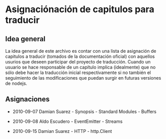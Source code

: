 
Asignaciónación de capitulos para traducir
==========================================

## Idea general
La idea general de este archivo es contar con una lista de asignación de capitulos a traducir (tomados de la documentación oficial) con aquellos usurios que deseen participar del proyecto de traducción.
Cuando un usuario se hace responsable de un capítulo implica (idealmente) que no sólo debe hacer la traducción inicial respectivamente si no también el seguimiento de las modificaciones que puedan surgir en futuras versiones de nodejs.

## Asignaciones

* 2010-09-07	Damian Suarez
		- Synopsis
		- Standard Modules
		- Buffers

* 2010-09-08  Aldo Escudero
                - EventEmitter
                - Streams

* 2010-09-15	Damian Suarez
		- HTTP
		- http.Client

